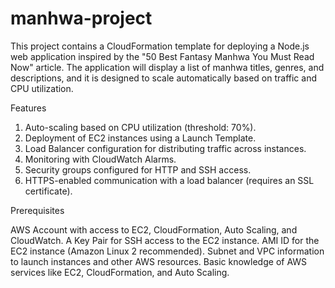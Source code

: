 # manhwa-project

This project contains a CloudFormation template for deploying a Node.js web application inspired by the "50 Best Fantasy Manhwa You Must Read Now" article. The application will display a list of manhwa titles, genres, and descriptions, and it is designed to scale automatically based on traffic and CPU utilization.


Features
1. Auto-scaling based on CPU utilization (threshold: 70%).
2. Deployment of EC2 instances using a Launch Template.
3. Load Balancer configuration for distributing traffic across instances.
4. Monitoring with CloudWatch Alarms.
5. Security groups configured for HTTP and SSH access.
6. HTTPS-enabled communication with a load balancer (requires an SSL certificate).

   
Prerequisites

AWS Account with access to EC2, CloudFormation, Auto Scaling, and CloudWatch.
A Key Pair for SSH access to the EC2 instance.
AMI ID for the EC2 instance (Amazon Linux 2 recommended).
Subnet and VPC information to launch instances and other AWS resources.
Basic knowledge of AWS services like EC2, CloudFormation, and Auto Scaling.
